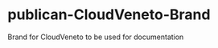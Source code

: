 publican-CloudVeneto-Brand
==========================

Brand for CloudVeneto to be used for documentation
